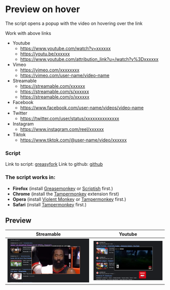 # Preview on hover


The script opens a popup with the video on hovering over the link 

Work with above links
- Youtube
  - https://www.youtube.com/watch?v=xxxxxx
  - https://youtu.be/xxxxxx
  - https://www.youtube.com/attribution_link?u=/watch?v%3Dxxxxxx
- Vimeo
  - https://vimeo.com/xxxxxxxx
  - https://vimeo.com/user-name/video-name
- Streamable
  - https://streamable.com/xxxxxx
  - https://streamable.com/s/xxxxxx
  - https://streamable.com/o/xxxxxx
- Facebook
  - https://www.facebook.com/user-name/videos/video-name
- Twitter
  - https://twitter.com/user/status/xxxxxxxxxxxxxx
- Instagram
  - https://www.instagram.com/reel/xxxxxx
- Tiktok
  - https://www.tiktok.com/@user-name/video/xxxxxx


### Script

Link to script: [greasyfork](https://greasyfork.org/pl/scripts/419400-play-video-on-hover)
Link to github: [github](https://github.com/anwaro/on-hover-preview)


### The script works in:

- **Firefox** (install [Greasemonkey](https://addons.mozilla.org/pl/firefox/addon/greasemonkey/) or [Scriptish](https://addons.mozilla.org/pl/firefox/addon/scriptish/) first.)
- **Chrome** (install the [Tampermonkey](https://chrome.google.com/webstore/detail/tampermonkey/dhdgffkkebhmkfjojejmpbldmpobfkfo) extension first)
- **Opera** (install [Violent Monkey](https://addons.opera.com/en/extensions/details/violent-monkey/) or [Tampermonkey](https://addons.opera.com/pl/extensions/details/tampermonkey-beta/?display=en) first.)
- **Safari** (install [Tampermonkey](https://tampermonkey.net/) first.)


## Preview
| Streamable                         | Youtube                            |
|------------------------------------|------------------------------------|
| ![Preview](https://raw.githubusercontent.com/anwaro/on-hover-preview/main/assets/example-1.png) | ![Preview](https://raw.githubusercontent.com/anwaro/on-hover-preview/main/assets/example-2.png) |

